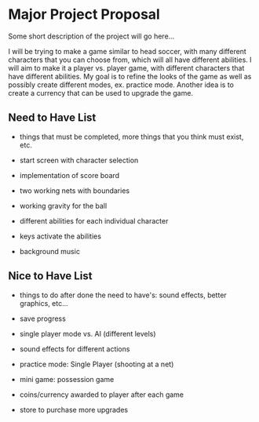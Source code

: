 # Major Project Proposal
Some short description of the project will go here...

I will be trying to make a game similar to head soccer, with many different characters that you can choose from, which will all have different abilities. I will aim to make it a player vs. player game, with different characters that have different abilities. My goal is to refine the looks of the game as well as possibly create different modes, ex. practice mode. Another idea is to create a currency that can be used to upgrade the game.

## Need to Have List
- things that must be completed, more things that you think must exist, etc.

- start screen with character selection
- implementation of score board
- two working nets with boundaries
- working gravity for the ball
- different abilities for each individual character
- keys activate the abilities
- background music


## Nice to Have List
- things to do after done the need to have's: sound effects, better graphics, etc...

- save progress
- single player mode vs. AI (different levels)
- sound effects for different actions
- practice mode: Single Player (shooting at a net)
- mini game: possession game
- coins/currency awarded to player after each game
- store to purchase more upgrades
